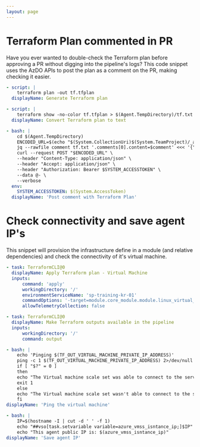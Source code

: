 ```yaml
---
layout: page
---
```


# Terraform Plan commented in PR
Have you ever wanted to double-check the Terraform plan before approving a PR without digging into the pipeline's logs? This code snippet uses the AzDO APIs to post the plan as a comment on the PR, making checking it easier. 
```yaml
- script: |
    terraform plan -out tf.tfplan
  displayName: Generate Terraform plan

- script: |
    terraform show -no-color tf.tfplan > $(Agent.TempDirectory)/tf.txt
  displayName: Convert Terraform plan to text

- bash: |
    cd $(Agent.TempDirectory)
    ENCODED_URL=$(echo "$(System.CollectionUri)$(System.TeamProject)/_apis/git/repositories/${{ variables.SourceRepositoryName }}/pullRequests/$(System.PullRequest.PullRequestId)/threads?api-version=7.0" | sed 's/ /%20/g')
    jq --rawfile comment tf.txt '.comments[0].content=$comment' <<< '{"comments": [{"parentCommentId": 0,"content": "","commentType": 1}],"status": 1}' |
    curl --request POST "$ENCODED_URL" \
    --header "Content-Type: application/json" \
    --header "Accept: application/json" \
    --header "Authorization: Bearer $SYSTEM_ACCESSTOKEN" \
    --data @- \
    --verbose
  env:
    SYSTEM_ACCESSTOKEN: $(System.AccessToken)
  displayName: 'Post comment with Terraform Plan'
```

# Check connectivity and save agent IP's
This snippet will provision the infrastructure define in a module (and relative dependencies) and check the connectivity of it's virtual machine.
```yaml
- task: TerraformCLI@0
  displayName: Apply Terraform plan - Virtual Machine
  inputs:
      command: 'apply'
      workingDirectory: '/'
      environmentServiceName: 'sp-training-kr-01'
      commandOptions: '-target=module.core_module.module.linux_virtual_machines'
      allowTelemetryCollection: false

- task: TerraformCLI@0
  displayName: Make Terraform outputs available in the pipeline
  inputs:
      workingDirectory: '/'
      command: output

- bash: |
    echo 'Pinging $(TF_OUT_VIRTUAL_MACHINE_PRIVATE_IP_ADDRESS)'
    ping -c 1 $(TF_OUT_VIRTUAL_MACHINE_PRIVATE_IP_ADDRESS) 2>/dev/null 1>/dev/null
    if [ "$?" = 0 ]
    then
    echo "The Virtual machine scale set was able to connect to the server. Check the configuration"
    exit 1
    else
    echo "The Virtual machine scale set wasn't able to connect to the server."
    fi
displayName: 'Ping the virtual machine'  

- bash: |
    IP=$(hostname -I | cut -d ' ' -f 1)
    echo "##vso[task.setvariable variable=azure_vmss_isntance_ip;]$IP"
    echo "This agent public IP is: $(azure_vmss_isntance_ip)"
displayName: 'Save agent IP'
```

